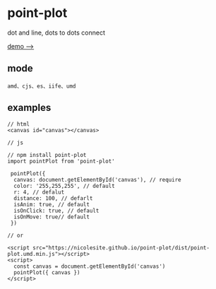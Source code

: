 # point-plot

dot and line, dots to dots connect

[demo -->](https://nicolesite.github.io/point-plot/examples/index.html)

## mode

```
amd、cjs、es、iife、umd
```

## examples

```
// html
<canvas id="canvas"></canvas>

// js

// npm install point-plot
import pointPlot from 'point-plot'

 pointPlot({
  canvas: document.getElementById('canvas'), // require
  color: '255,255,255', // default
  r: 4, // defalut
  distance: 100, // defarlt
  isAnim: true, // default
  isOnClick: true, // default
  isOnMove: true// default
 })

// or

<script src="https://nicolesite.github.io/point-plot/dist/point-plot.umd.min.js"></script>
<script>
  const canvas = document.getElementById('canvas')
  pointPlot({ canvas })
</script>

```
